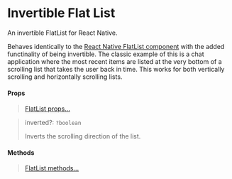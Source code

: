 # Invertible Flat List

An invertible FlatList for React Native.

Behaves identically to the [React Native FlatList component](https://facebook.github.io/react-native/docs/flatlist.html) with the added functinality of being invertible. The classic example of this is a chat application where the most recent items are listed at the very bottom of a scrolling list that takes the user back in time. This works for both vertically scrolling and horizontally scrolling lists.

#### Props

> [FlatList props...](https://facebook.github.io/react-native/docs/flatlist.html#props)

> inverted?: `?boolean`
>
> Inverts the scrolling direction of the list.

#### Methods

> [FlatList methods...](https://facebook.github.io/react-native/docs/flatlist.html#methods)
